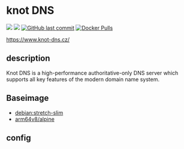# knot DNS

[![](https://images.microbadger.com/badges/image/kometchtech/knot.svg)](https://microbadger.com/images/kometchtech/knot "Get your own image badge on microbadger.com")
[![](https://images.microbadger.com/badges/version/kometchtech/knot.svg)](https://microbadger.com/images/kometchtech/knot "Get your own version badge on microbadger.com")
[![GitHub last commit](https://img.shields.io/github/last-commit/google/skia.svg)](https://github.com/kometchtech/docker-build/commits/master/knot-dns)
[![Docker Pulls](https://img.shields.io/docker/pulls/kometchtech/knot.svg)](https://hub.docker.com/r/kometchtech/knot/)

<https://www.knot-dns.cz/>

## description

Knot DNS is a high-performance authoritative-only DNS server which supports all key features of the modern domain name system.

## Baseimage

- [debian:stretch-slim](https://hub.docker.com/_/debian/)  
- [arm64v8/alpine](https://hub.docker.com/r/arm64v8/alpine/)

## config
